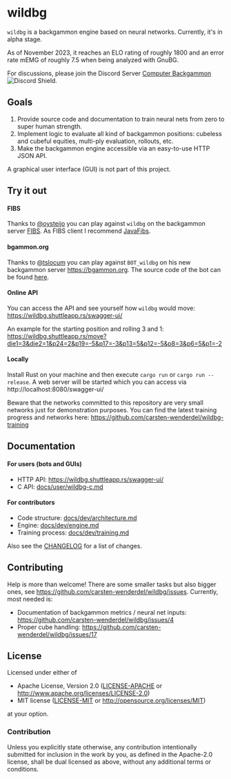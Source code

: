 # wildbg

`wildbg` is a backgammon engine based on neural networks. Currently, it's in alpha stage.

As of November 2023, it reaches an ELO rating of roughly 1800 and an error rate mEMG of roughly 7.5 when being analyzed with GnuBG.

For discussions, please join the Discord Server [Computer Backgammon](https://discord.gg/BcU9AzunGx) ![Discord Shield](https://discordapp.com/api/guilds/1159408833999945798/widget.png?style=shield).

## Goals

1. Provide source code and documentation to train neural nets from zero to super human strength.
2. Implement logic to evaluate all kind of backgammon positions: cubeless and cubeful equities, multi-ply evaluation, rollouts, etc.
3. Make the backgammon engine accessible via an easy-to-use HTTP JSON API.

A graphical user interface (GUI) is not part of this project.

## Try it out

#### FIBS

Thanks to [@oysteijo](https://github.com/oysteijo) you can play against `wildbg` on the backgammon server [FIBS](http://www.fibs.com). As FIBS client I recommend [JavaFibs](http://www.fibs.com/javafibs/).

#### bgammon.org

Thanks to [@tslocum](https://github.com/tslocum) you can play against `BOT_wildbg` on his new backgammon server https://bgammon.org.
The source code of the bot can be found [here](https://code.rocket9labs.com/tslocum/bgammon-wildbg-bot).

#### Online API

You can access the API and see yourself how `wildbg` would move: https://wildbg.shuttleapp.rs/swagger-ui/

An example for the starting position and rolling 3 and 1: https://wildbg.shuttleapp.rs/move?die1=3&die2=1&p24=2&p19=-5&p17=-3&p13=5&p12=-5&p8=3&p6=5&p1=-2

#### Locally

Install Rust on your machine and then execute `cargo run` or `cargo run --release`.
A web server will be started which you can access via http://localhost:8080/swagger-ui/

Beware that the networks committed to this repository are very small networks just for demonstration purposes.
You can find the latest training progress and networks here: https://github.com/carsten-wenderdel/wildbg-training

## Documentation

#### For users (bots and GUIs)
- HTTP API: https://wildbg.shuttleapp.rs/swagger-ui/
- C API: [docs/user/wildbg-c.md](docs/user/wildbg-c.md)

#### For contributors
- Code structure: [docs/dev/architecture.md](docs/dev/architecture.md)
- Engine: [docs/dev/engine.md](docs/dev/engine.md)
- Training process: [docs/dev/training.md](docs/dev/training.md)

Also see the [CHANGELOG](CHANGELOG.md) for a list of changes.

## Contributing

Help is more than welcome! There are some smaller tasks but also bigger ones, see https://github.com/carsten-wenderdel/wildbg/issues.
Currently, most needed is:
- Documentation of backgammon metrics / neural net inputs: https://github.com/carsten-wenderdel/wildbg/issues/4
- Proper cube handling: https://github.com/carsten-wenderdel/wildbg/issues/17

## License

Licensed under either of

* Apache License, Version 2.0
  ([LICENSE-APACHE](LICENSE-APACHE) or http://www.apache.org/licenses/LICENSE-2.0)
* MIT license
  ([LICENSE-MIT](LICENSE-MIT) or http://opensource.org/licenses/MIT)

at your option.

### Contribution

Unless you explicitly state otherwise, any contribution intentionally submitted
for inclusion in the work by you, as defined in the Apache-2.0 license, shall be
dual licensed as above, without any additional terms or conditions.
